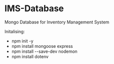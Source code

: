 # IMS-Database
Mongo Database for Inventory Management System

Initalising:
- npm init -y
- npm install mongoose express
- npm install --save-dev nodemon
- npm install dotenv